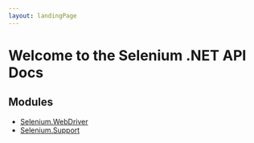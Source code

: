 ```yaml
---
layout: landingPage
---
```


# Welcome to the Selenium .NET API Docs

## Modules
- [Selenium.WebDriver](/webdriver/OpenQA.Selenium.html)
- [Selenium.Support](/support/OpenQA.Selenium.Support.html)